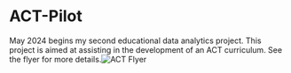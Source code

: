 # ACT-Pilot
May 2024 begins my second educational data analytics project. This project is aimed at assisting in the development of an ACT curriculum. See the flyer for more details.![ACT Flyer](https://github.com/SagedaMason/ACT-Pilot/assets/105477139/96858447-cff6-4470-90f4-3defeda0679b)
